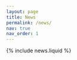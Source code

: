 ```yaml
---
layout: page
title: News
permalink: /news/
nav: true
nav_order: 1
---
```


{% include news.liquid %}
